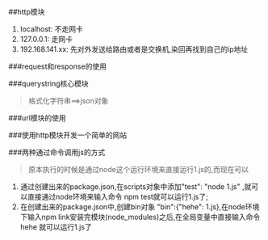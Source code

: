 ##http模块
1. localhost: 不走网卡
2. 127.0.0.1: 走网卡
3. 192.168.141.xx: 先对外发送给路由或者是交换机,染回再找到自己的ip地址

###request和response的使用

###querystring核心模块
> 格式化字符串==>json对象

###url模块的使用

###使用http模块开发一个简单的网站


###两种通过命令调用js的方式
> 原本执行的时候是通过node这个运行环境来直接运行1.js的,而现在可以

1. 通过创建出来的package.json,在scripts对象中添加"test": "node 1.js" ,就可以直接通过node环境来输入命令 npm test就可以运行1.js了;
2. 在创建出来的package.json中,创建bin对象 "bin":{"hehe": 1.js},在node环境下输入npm link安装完模块(node_modules)之后,在全局变量中直接输入命令 hehe 就可以运行1.js了